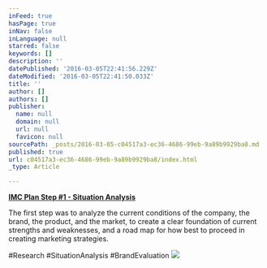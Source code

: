 ```yaml
---
inFeed: true
hasPage: true
inNav: false
inLanguage: null
starred: false
keywords: []
description: ''
datePublished: '2016-03-05T22:41:56.229Z'
dateModified: '2016-03-05T22:41:50.033Z'
title: ''
author: []
authors: []
publisher:
  name: null
  domain: null
  url: null
  favicon: null
sourcePath: _posts/2016-03-05-c04517a3-ec36-4686-99eb-9a89b9929ba8.md
published: true
url: c04517a3-ec36-4686-99eb-9a89b9929ba8/index.html
_type: Article

---
```

**[IMC Plan Step \#1 - Situation Analysis][0]**

The first step was to analyze the current conditions of the company, the brand, the product, and the market, to create a clear foundation of current strengths and weaknesses, and a road map for how best to proceed in creating marketing strategies.

\#Research \#SituationAnalysis \#BrandEvaluation
![](https://the-grid-user-content.s3-us-west-2.amazonaws.com/bc63fd45-02b2-4c26-afa6-06768b72c156.png)

[0]: https://drive.google.com/file/d/0B_3Bn2B5HlnMUVFIQ1ZucWx2MVE/view?usp=sharing